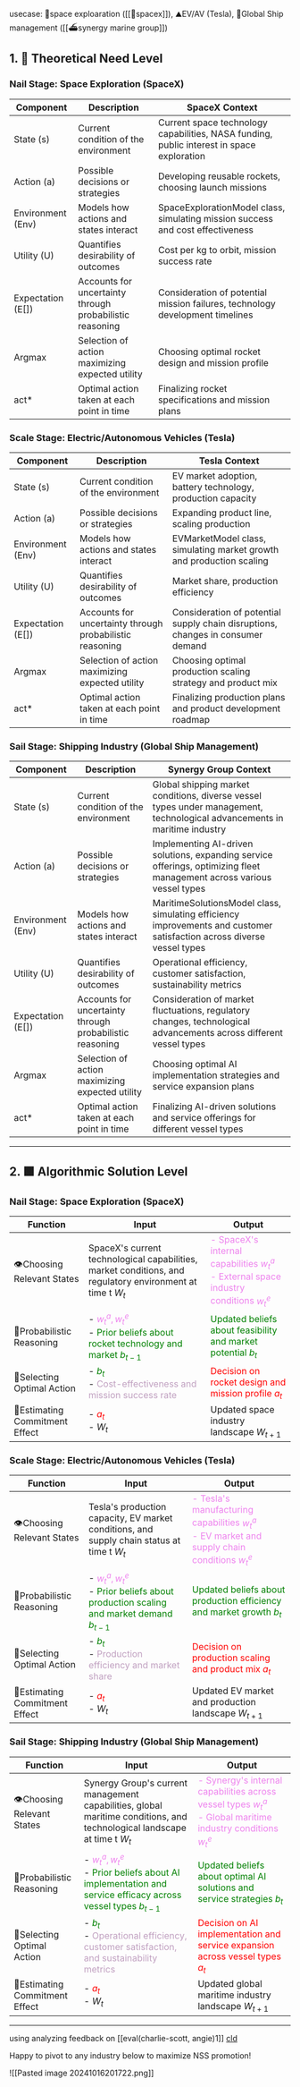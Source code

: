 usecase: 🌳space exploaration ([[🚀spacex]]), ⛰️EV/AV (Tesla), 🌊Global Ship management ([[⛴️synergy marine group]])
## 1. 💜 Theoretical Need Level 
### Nail Stage: Space Exploration (SpaceX)

| Component | Description | SpaceX Context |
|-----------|-------------|----------------|
| State (s) | Current condition of the environment | Current space technology capabilities, NASA funding, public interest in space exploration |
| Action (a) | Possible decisions or strategies | Developing reusable rockets, choosing launch missions |
| Environment (Env) | Models how actions and states interact | SpaceExplorationModel class, simulating mission success and cost effectiveness |
| Utility (U) | Quantifies desirability of outcomes | Cost per kg to orbit, mission success rate |
| Expectation (E[]) | Accounts for uncertainty through probabilistic reasoning | Consideration of potential mission failures, technology development timelines |
| Argmax | Selection of action maximizing expected utility | Choosing optimal rocket design and mission profile |
| act* | Optimal action taken at each point in time | Finalizing rocket specifications and mission plans |

### Scale Stage: Electric/Autonomous Vehicles (Tesla)

| Component         | Description                                              | Tesla Context                                                                   |
| ----------------- | -------------------------------------------------------- | ------------------------------------------------------------------------------- |
| State (s)         | Current condition of the environment                     | EV market adoption, battery technology, production capacity                     |
| Action (a)        | Possible decisions or strategies                         | Expanding product line, scaling production                                      |
| Environment (Env) | Models how actions and states interact                   | EVMarketModel class, simulating market growth and production scaling            |
| Utility (U)       | Quantifies desirability of outcomes                      | Market share, production efficiency                                             |
| Expectation (E[]) | Accounts for uncertainty through probabilistic reasoning | Consideration of potential supply chain disruptions, changes in consumer demand |
| Argmax            | Selection of action maximizing expected utility          | Choosing optimal production scaling strategy and product mix                    |
| act*              | Optimal action taken at each point in time               | Finalizing production plans and product development roadmap                     |


### Sail Stage: Shipping Industry (Global Ship Management)

| Component | Description | Synergy Group Context |
|-----------|-------------|------------------------|
| State (s) | Current condition of the environment | Global shipping market conditions, diverse vessel types under management, technological advancements in maritime industry |
| Action (a) | Possible decisions or strategies | Implementing AI-driven solutions, expanding service offerings, optimizing fleet management across various vessel types |
| Environment (Env) | Models how actions and states interact | MaritimeSolutionsModel class, simulating efficiency improvements and customer satisfaction across diverse vessel types |
| Utility (U) | Quantifies desirability of outcomes | Operational efficiency, customer satisfaction, sustainability metrics |
| Expectation (E[]) | Accounts for uncertainty through probabilistic reasoning | Consideration of market fluctuations, regulatory changes, technological advancements across different vessel types |
| Argmax | Selection of action maximizing expected utility | Choosing optimal AI implementation strategies and service expansion plans |
| act* | Optimal action taken at each point in time | Finalizing AI-driven solutions and service offerings for different vessel types |

---

## 2. 🟩 Algorithmic Solution Level
### Nail Stage: Space Exploration (SpaceX)

| Function                       | Input                                                                                                                             | Output                                                                                                                     |
| ------------------------------ | --------------------------------------------------------------------------------------------------------------------------------- | -------------------------------------------------------------------------------------------------------------------------- |
| 👁️Choosing Relevant States    | SpaceX's current technological capabilities, market conditions, and regulatory environment at time t $W_t$                        | <font color="violet">- SpaceX's internal capabilities $w^a_t$<br>- External space industry conditions $w^e_t$</font>       |
| 🧠Probabilistic Reasoning      | - <font color="violet">$w^a_t, w^e_t$</font><br>- <font color="green">Prior beliefs about rocket technology and market $b_{t-1}$</font> | <font color="green">Updated beliefs about feasibility and market potential $b_t$</font>                                   |
| 📍Selecting Optimal Action     | - <font color="green">$b_t$</font><br>- <font color="#C0A0C0">Cost-effectiveness and mission success rate</font>                  | <font color="red">Decision on rocket design and mission profile $a_t$</font>                                              |
| 🤝Estimating Commitment Effect | - <font color="red">$a_t$</font><br>- $W_t$                                                                                       | Updated space industry landscape $W_{t+1}$                                                                                 |

### Scale Stage: Electric/Autonomous Vehicles (Tesla)

| Function                       | Input                                                                                                                             | Output                                                                                                                     |
| ------------------------------ | --------------------------------------------------------------------------------------------------------------------------------- | -------------------------------------------------------------------------------------------------------------------------- |
| 👁️Choosing Relevant States    | Tesla's production capacity, EV market conditions, and supply chain status at time t $W_t$                                        | <font color="violet">- Tesla's manufacturing capabilities $w^a_t$<br>- EV market and supply chain conditions $w^e_t$</font> |
| 🧠Probabilistic Reasoning      | - <font color="violet">$w^a_t, w^e_t$</font><br>- <font color="green">Prior beliefs about production scaling and market demand $b_{t-1}$</font> | <font color="green">Updated beliefs about production efficiency and market growth $b_t$</font>                           |
| 📍Selecting Optimal Action     | - <font color="green">$b_t$</font><br>- <font color="#C0A0C0">Production efficiency and market share</font>                       | <font color="red">Decision on production scaling and product mix $a_t$</font>                                             |
| 🤝Estimating Commitment Effect | - <font color="red">$a_t$</font><br>- $W_t$                                                                                       | Updated EV market and production landscape $W_{t+1}$                                                                       |

### Sail Stage: Shipping Industry (Global Ship Management)

| Function                       | Input                                                                                                                                                                 | Output                                                                                                                                     |
| ------------------------------ | --------------------------------------------------------------------------------------------------------------------------------------------------------------------- | ------------------------------------------------------------------------------------------------------------------------------------------ |
| 👁️Choosing Relevant States    | Synergy Group's current management capabilities, global maritime conditions, and technological landscape at time t $W_t$                                              | <font color="violet">- Synergy's internal capabilities across vessel types $w^a_t$<br>- Global maritime industry conditions $w^e_t$</font> |
| 🧠Probabilistic Reasoning      | - <font color="violet">$w^a_t, w^e_t$</font><br>- <font color="green">Prior beliefs about AI implementation and service efficacy across vessel types $b_{t-1}$</font> | <font color="green">Updated beliefs about optimal AI solutions and service strategies $b_t$</font>                                         |
| 📍Selecting Optimal Action     | - <font color="green">$b_t$</font><br>- <font color="#C0A0C0">Operational efficiency, customer satisfaction, and sustainability metrics</font>                        | <font color="red">Decision on AI implementation and service expansion across vessel types $a_t$</font>                                     |
| 🤝Estimating Commitment Effect | - <font color="red">$a_t$</font><br>- $W_t$                                                                                                                           | Updated global maritime industry landscape $W_{t+1}$                                                                                       |

---
using analyzing feedback on [[eval(charlie-scott, angie)1]] [cld](https://claude.ai/chat/364edfa7-2db8-4654-a6d6-67034f69452d)

Happy to pivot to any industry below to maximize NSS promotion!

![[Pasted image 20241016201722.png]]